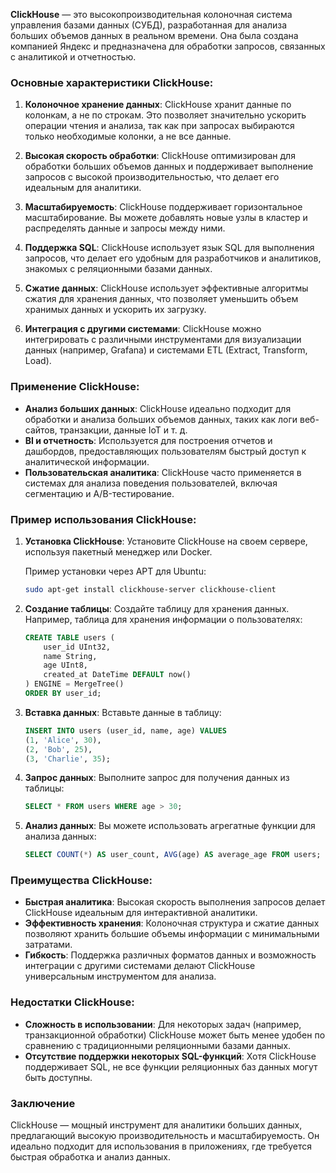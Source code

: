 **ClickHouse** — это высокопроизводительная колоночная система управления базами данных (СУБД), разработанная для анализа больших объемов данных в реальном времени. Она была создана компанией Яндекс и предназначена для обработки запросов, связанных с аналитикой и отчетностью.

### Основные характеристики ClickHouse:

1. **Колоночное хранение данных**: ClickHouse хранит данные по колонкам, а не по строкам. Это позволяет значительно ускорить операции чтения и анализа, так как при запросах выбираются только необходимые колонки, а не все данные.

2. **Высокая скорость обработки**: ClickHouse оптимизирован для обработки больших объемов данных и поддерживает выполнение запросов с высокой производительностью, что делает его идеальным для аналитики.

3. **Масштабируемость**: ClickHouse поддерживает горизонтальное масштабирование. Вы можете добавлять новые узлы в кластер и распределять данные и запросы между ними.

4. **Поддержка SQL**: ClickHouse использует язык SQL для выполнения запросов, что делает его удобным для разработчиков и аналитиков, знакомых с реляционными базами данных.

5. **Сжатие данных**: ClickHouse использует эффективные алгоритмы сжатия для хранения данных, что позволяет уменьшить объем хранимых данных и ускорить их загрузку.

6. **Интеграция с другими системами**: ClickHouse можно интегрировать с различными инструментами для визуализации данных (например, Grafana) и системами ETL (Extract, Transform, Load).

### Применение ClickHouse:

- **Анализ больших данных**: ClickHouse идеально подходит для обработки и анализа больших объемов данных, таких как логи веб-сайтов, транзакции, данные IoT и т. д.
- **BI и отчетность**: Используется для построения отчетов и дашбордов, предоставляющих пользователям быстрый доступ к аналитической информации.
- **Пользовательская аналитика**: ClickHouse часто применяется в системах для анализа поведения пользователей, включая сегментацию и A/B-тестирование.

### Пример использования ClickHouse:

1. **Установка ClickHouse**:
   Установите ClickHouse на своем сервере, используя пакетный менеджер или Docker.

   Пример установки через APT для Ubuntu:
   ```bash
   sudo apt-get install clickhouse-server clickhouse-client
   ```

2. **Создание таблицы**:
   Создайте таблицу для хранения данных. Например, таблица для хранения информации о пользователях:

   ```sql
   CREATE TABLE users (
       user_id UInt32,
       name String,
       age UInt8,
       created_at DateTime DEFAULT now()
   ) ENGINE = MergeTree()
   ORDER BY user_id;
   ```

3. **Вставка данных**:
   Вставьте данные в таблицу:

   ```sql
   INSERT INTO users (user_id, name, age) VALUES
   (1, 'Alice', 30),
   (2, 'Bob', 25),
   (3, 'Charlie', 35);
   ```

4. **Запрос данных**:
   Выполните запрос для получения данных из таблицы:

   ```sql
   SELECT * FROM users WHERE age > 30;
   ```

5. **Анализ данных**:
   Вы можете использовать агрегатные функции для анализа данных:

   ```sql
   SELECT COUNT(*) AS user_count, AVG(age) AS average_age FROM users;
   ```

### Преимущества ClickHouse:

- **Быстрая аналитика**: Высокая скорость выполнения запросов делает ClickHouse идеальным для интерактивной аналитики.
- **Эффективность хранения**: Колоночная структура и сжатие данных позволяют хранить большие объемы информации с минимальными затратами.
- **Гибкость**: Поддержка различных форматов данных и возможность интеграции с другими системами делают ClickHouse универсальным инструментом для анализа.

### Недостатки ClickHouse:

- **Сложность в использовании**: Для некоторых задач (например, транзакционной обработки) ClickHouse может быть менее удобен по сравнению с традиционными реляционными базами данных.
- **Отсутствие поддержки некоторых SQL-функций**: Хотя ClickHouse поддерживает SQL, не все функции реляционных баз данных могут быть доступны.

### Заключение

ClickHouse — мощный инструмент для аналитики больших данных, предлагающий высокую производительность и масштабируемость. Он идеально подходит для использования в приложениях, где требуется быстрая обработка и анализ данных.